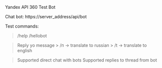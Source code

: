 Yandex API 360 Test Bot

Chat bot:
https://server_address/api/bot

Test commands:

> /help
> /hellobot

> Reply yo message
    > /п -> translate to russian
    > /t -> translate to english

> Supported direct chat with bots
> Supported replies to thread from bot